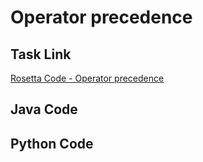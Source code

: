# Operator precedence

## Task Link
[Rosetta Code - Operator precedence](https://rosettacode.org/wiki/Operator_precedence)

## Java Code
## Python Code

